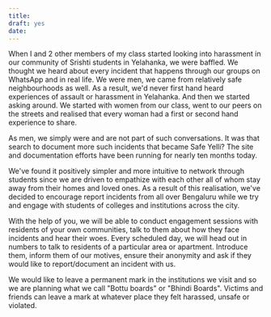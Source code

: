 ```yaml
---
title:
draft: yes
date:
---
```


When I and 2 other members of my class started looking into harassment in our community of Srishti students in Yelahanka, we were baffled. We thought we heard about every incident that happens through our groups on WhatsApp and in real life. We were men, we came from relatively safe neighbourhoods as well. As a result, we'd never first hand heard experiences of assault or harassment in Yelahanka. And then we started asking around. We started with women from our class, went to our peers on the streets and realised that every woman had a first or second hand experience to share. 

As men, we simply were and are not part of such conversations. It was that search to document more such incidents that became Safe Yelli? The site and documentation efforts have been running for nearly ten months today.  

We've found it positively simpler and more intuitive to network through students since we are driven to empathize with each other all of whom stay away from their homes and loved ones. As a result of this realisation, we've decided to encourage report incidents from all over Bengaluru while we try and engage with students of colleges and institutions across the city. 

With the help of you, we will be able to conduct engagement sessions with residents of your own communities, talk to them about how they face incidents and hear their woes. Every scheduled day, we will head out in numbers to talk to residents of a particular area or apartment. Introduce them, inform them of our motives, ensure their anonymity and ask if they would like to report/document an incident with us. 

We would like to leave a permanent mark in the institutions we visit and so we are planning what we call "Bottu boards" or "Bhindi Boards". Victims and friends can leave a mark at whatever place they felt harassed, unsafe or violated. 

